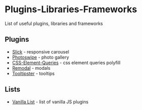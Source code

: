 # Plugins-Libraries-Frameworks
List of useful plugins, libraries and frameworks

## Plugins

- [Slick](https://kenwheeler.github.io/slick/) - responsive carousel
- [Photoswipe](http://photoswipe.com/) - photo gallery
- [CSS-Element-Queries](https://marcj.github.io/css-element-queries/) - css element queries polyfill
- [Remodal](https://github.com/VodkaBears/Remodal) - modals
- [Tooltipster](http://iamceege.github.io/tooltipster/) - tooltips


## Lists
- [Vanilla List](http://www.vanillalist.com/) - list of vanilla JS plugins
